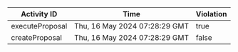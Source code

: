 | Activity ID | Time | Violation |
| --- | --- | --- |
| executeProposal | Thu, 16 May 2024 07:28:29 GMT | true |
| createProposal | Thu, 16 May 2024 07:28:29 GMT | false |